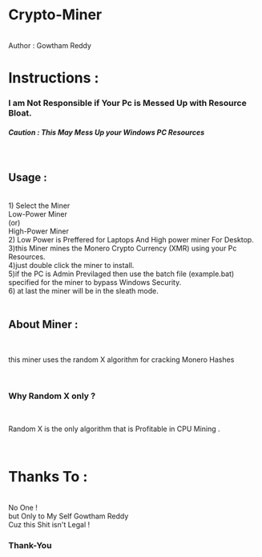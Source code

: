 # Crypto-Miner
<br>Author : Gowtham Reddy
<br>
<h1>Instructions :</h1>
<h3>I am Not Responsible if Your Pc is Messed Up with Resource Bloat.</h3>
<h5>Caution : This May Mess Up your Windows PC Resources</h5><br>
<h2> Usage :</h2><br>
1) Select the Miner <br>
        Low-Power Miner <br>
            (or) <br>
        High-Power Miner <br>
2) Low Power is Preffered for Laptops And High power miner For Desktop. <br>
3)this Miner mines the Monero Crypto Currency (XMR) using your Pc Resources.<br>
4)just double click the miner to install.<br>
5)if the PC is Admin Previlaged then use the batch file (example.bat) specified for the miner to bypass Windows Security.<br>
6) at last the miner will be in the sleath mode.<br>
<br>
<h2>About Miner :</h2><br>
<P> this miner uses the random X algorithm for cracking Monero Hashes</P>
<br><h3>Why Random X only ?</h3>
<br><p>Random X is the only algorithm that is Profitable in CPU Mining .</p>
<br>
<h1>Thanks To :</h1><br>
No One !<br>
but Only to My Self Gowtham Reddy <br>
Cuz this Shit isn't Legal !<br>
<h3>Thank-You </h3>
